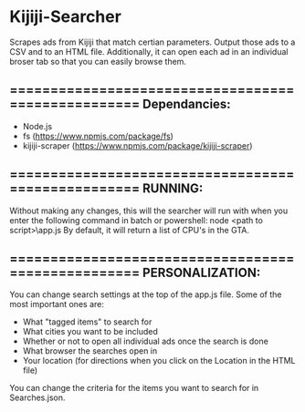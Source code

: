 # Kijiji-Searcher
Scrapes ads from Kijiji that match certian parameters. Output those ads to a CSV and to an HTML file. 
Additionally, it can open each ad in an individual broser tab so that you can easily browse them.

===================================================
Dependancies:
---------------------------------------------------

  - Node.js
  - fs (https://www.npmjs.com/package/fs)
  - kijiji-scraper (https://www.npmjs.com/package/kijiji-scraper)

===================================================
RUNNING:
---------------------------------------------------

Without making any changes, this will the searcher will run with when you enter the following command in batch or powershell: 
node \<path to script\>\app.js
By default, it will return a list of CPU's in the GTA.

===================================================
PERSONALIZATION:
---------------------------------------------------

You can change search settings at the top of the app.js file. Some of the most important ones are:

 - What "tagged items" to search for
 - What cities you want to be included
 - Whether or not to open all individual ads once the search is done
 - What browser the searches open in
 - Your location (for directions when you click on the Location in the HTML file)

You can change the criteria for the items you want to search for in Searches.json.



  
